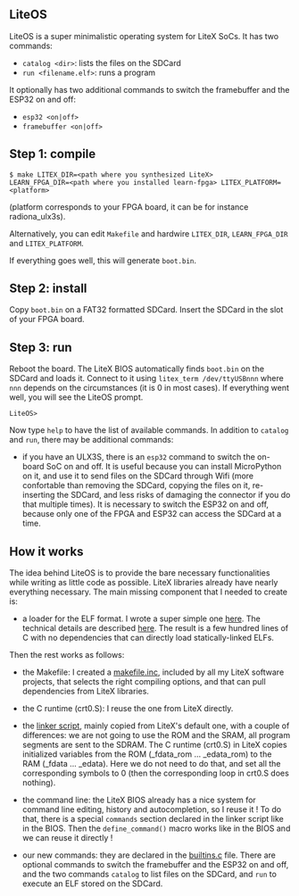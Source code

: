 LiteOS
------

LiteOS is a super minimalistic operating system for LiteX SoCs. It has
two commands:
- `catalog <dir>`: lists the files on the SDCard
- `run <filename.elf>`: runs a program

It optionally has two additional commands to switch the framebuffer
and the ESP32 on and off:
- `esp32 <on|off>`
- `framebuffer <on|off>`

Step 1: compile
---------------
```
$ make LITEX_DIR=<path where you synthesized LiteX>
LEARN_FPGA_DIR=<path where you installed learn-fpga> LITEX_PLATFORM=<platform>
```
(platform corresponds to your FPGA board, it can be for instance radiona_ulx3s).

Alternatively, you can edit `Makefile` and hardwire `LITEX_DIR`, `LEARN_FPGA_DIR` and `LITEX_PLATFORM`.

If everything goes well, this will generate `boot.bin`.

Step 2: install
---------------
Copy `boot.bin` on a FAT32 formatted SDCard. Insert the SDCard in the
slot of your FPGA board.

Step 3: run
-----------
Reboot the board. The LiteX BIOS automatically finds `boot.bin` on the
SDCard and loads it. Connect to it using `litex_term /dev/ttyUSBnnn` where
`nnn` depends on the circumstances (it is 0 in most cases). If everything
went well, you will see the LiteOS prompt.

```
LiteOS>
```

Now type `help` to have the list of available commands. In addition to
`catalog` and `run`, there may be additional commands:

- if you have an ULX3S, there is an `esp32` command to switch the
on-board SoC on and off. It is useful because you can install
MicroPython on it, and use it to send files on the SDCard through Wifi 
(more confortable than removing the SDCard, copying the files on it,
re-inserting the SDCard, and less risks of damaging the connector
if you do that multiple times). It is necessary to switch the ESP32 on
and off, because only one of the FPGA and ESP32 can access the SDCard
at a time.

How it works
------------

The idea behind LiteOS is to provide the bare necessary
functionalities while writing as little code as possible.
LiteX libraries already have nearly everything necessary. The main
missing component that I needed to create is:

- a loader for the ELF format. I wrote a super
simple one [here](https://github.com/BrunoLevy/learn-fpga/blob/master/LiteX/software/Libs/lite_elf.c).
The technical details are described [here](https://github.com/BrunoLevy/learn-fpga/blob/master/FemtoRV/TUTORIALS/software.md).
The result is a few hundred lines of C with no dependencies that can directly load statically-linked ELFs.

Then the rest works as follows:

- the Makefile: I created a [makefile.inc](https://github.com/BrunoLevy/learn-fpga/blob/master/LiteX/software/makefile.inc),
  included by all my LiteX software projects, that selects the right compiling options, and that can pull dependencies
  from LiteX libraries.

- the C runtime (crt0.S): I reuse the one from LiteX directly.

- the [linker script](linker.ld), mainly copied from LiteX's default
one, with a couple of differences: we are not going to use the ROM and
the SRAM, all program segments are sent to the SDRAM. The C runtime
(crt0.S) in LiteX copies initialized variables from the ROM 
(_fdata_rom ... _edata_rom) to the RAM (_fdata ... _edata). Here we
do not need to do that, and set all the corresponding symbols to 0
(then the corresponding loop in crt0.S does nothing).


- the command line: the LiteX BIOS already has a nice system for 
command line editing, history and autocompletion, so I reuse it !
To do that, there is a special `commands` section declared in 
the linker script like in the BIOS. Then the `define_command()`
macro works like in the BIOS and we can reuse it directly !

- our new commands: they are declared in the [builtins.c](builtins.c)
file. There are optional commands to switch the framebuffer and the
ESP32 on and off, and the two commands `catalog` to list files on the
SDCard, and `run` to execute an ELF stored on the SDCard.
